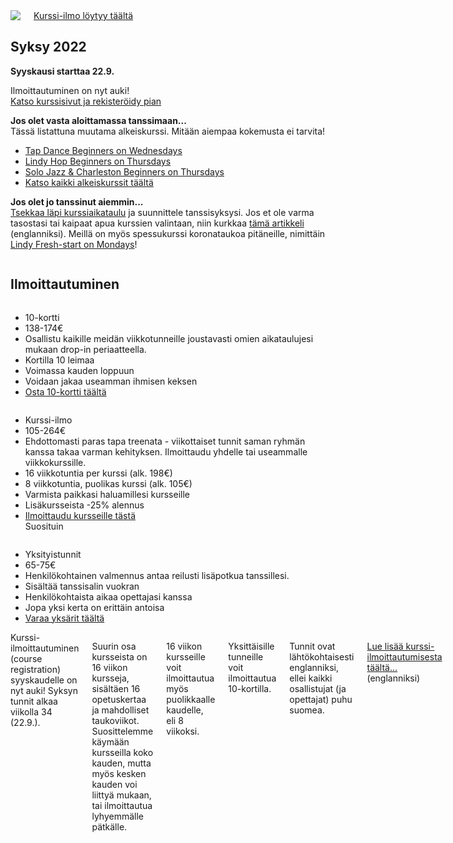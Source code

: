 <section class="row align-items-end">
  <div class="large-6 medium-10 medium-centered columns aside pr20">
    <div class="shadow-pop">
      <a href="/courses">
        <img src="https://firebasestorage.googleapis.com/v0/b/custportal-3000.appspot.com/o/media%2Fbps-autumn-2022.jpg?alt=media&token=19fae595-876a-41d2-8386-8ce1fc1752b7" />
      </a>
    </div>
    <div class="button-group t30">
      <a href="/courses" class="button expand">Kurssi-ilmo löytyy täältä</a>
    </div>
  </div>

<div class="large-6 medium-8 medium-centered columns end">
<article markdown="1">

## **Syksy** 2022

**Syyskausi starttaa 22.9.**  

Ilmoittautuminen on nyt auki!  
[Katso kurssisivut ja rekisteröidy pian](/courses)

**Jos olet vasta aloittamassa tanssimaan...**  
Tässä listattuna muutama alkeiskurssi. Mitään aiempaa kokemusta ei tarvita!

- [Tap Dance Beginners on Wednesdays](https://portal.blackpepperswing.com/courses/6nj38spfklv880t9qs692k6oed)
- [Lindy Hop Beginners on Thursdays](https://portal.blackpepperswing.com/courses/4cpvbqp6gn5elri6gppnqp6j46)
- [Solo Jazz & Charleston Beginners on Thursdays](https://portal.blackpepperswing.com/courses/3qvjeeqoqkcf5vc5sn0q7sont8)
- [Katso kaikki alkeiskurssit täältä](/courses-for-beginners)

**Jos olet jo tanssinut aiemmin...**  
<a href="{{ site.baseurl }}/courses" class="">Tsekkaa läpi kurssiaikataulu</a> ja suunnittele tanssisyksysi. Jos et ole varma tasostasi tai kaipaat apua kurssien valintaan, niin kurkkaa <a href="https://blackpepperswing.freshdesk.com/en/support/solutions/articles/42000082224-which-courses-should-i-pick-" target="_blank">tämä artikkeli</a> (englanniksi). Meillä on myös spessukurssi koronataukoa pitäneille, nimittäin [Lindy Fresh-start on Mondays](https://portal.blackpepperswing.com/courses/0klpivh8e57m96ru4uv5s8e7r8)!

</article>
</div>
</section>

<section class="row">
  <div class="medium-12 columns">
    <h2 class="text-center">Ilmoittautuminen</h2>
  </div>
</section>

<section class="row">
  <div class="medium-4 columns">
    <ul class="pricing-table">
      <li class="title">10-kortti</li>
      <li class="price">138-174€</li>
      <li class="description">Osallistu kaikille meidän viikkotunneille joustavasti omien aikataulujesi mukaan drop-in periaatteella.</li>
      <li class="bullet-item">Kortilla 10 leimaa</li>
      <li class="bullet-item">Voimassa kauden loppuun</li>
      <li class="bullet-item">Voidaan jakaa useamman ihmisen keksen</li>
      <li class="cta-button"><a class="button" href="/punch-cards">Osta 10-kortti täältä</a></li>
    </ul>
  </div>
  <div class="medium-4 columns">
    <ul class="pricing-table">
      <li class="title">Kurssi-ilmo</li>
      <li class="price">105-264€</li>
      <li class="description">Ehdottomasti paras tapa treenata - viikottaiset tunnit saman ryhmän kanssa takaa varman kehityksen. Ilmoittaudu yhdelle tai useammalle viikkokurssille.</li>
      <li class="bullet-item">16 viikkotuntia per kurssi (alk. 198€)</li>
      <li class="bullet-item">8 viikkotuntia, puolikas kurssi (alk. 105€)</li>
      <li class="bullet-item">Varmista paikkasi haluamillesi kursseille</li>
      <li class="bullet-item">Lisäkursseista -25% alennus</li>
      <li class="cta-button"><a class="button" href="/courses">Ilmoittaudu kursseille tästä</a></li>
      <div class="ribbon"><div class="ribbon-inner">Suosituin</div></div>
    </ul>
  </div>
  <div class="medium-4 columns">
    <ul class="pricing-table">
      <li class="title">Yksityistunnit</li>
      <li class="price">65-75€</li>
      <li class="description">Henkilökohtainen valmennus antaa reilusti lisäpotkua tanssillesi.</li>
      <li class="bullet-item">Sisältää tanssisalin vuokran</li>
      <li class="bullet-item">Henkilökohtaista aikaa opettajasi kanssa</li>
      <li class="bullet-item">Jopa yksi kerta on erittäin antoisa</li>
      <li class="cta-button"><a class="button" href="https://holvi.com/shop/blackpepperswing/section/private-classes/">Varaa yksärit täältä</a></li>
    </ul>
  </div>
</section>

<section class="row">
  <div class="medium-8 medium-centered small-12 columns" markdown="1">
Kurssi-ilmoittautuminen (course registration) syyskaudelle on nyt auki!  
Syksyn tunnit alkaa viikolla 34 (22.9.).

Suurin osa kursseista on 16 viikon kursseja, sisältäen 16 opetuskertaa ja mahdolliset taukoviikot. Suosittelemme käymään kursseilla koko kauden, mutta myös kesken kauden voi liittyä mukaan, tai ilmoittautua lyhyemmälle pätkälle.

16 viikon kursseille voit ilmoittautua myös puolikkaalle kaudelle, eli 8 viikoksi.

Yksittäisille tunneille voit ilmoittautua 10-kortilla.

Tunnit ovat lähtökohtaisesti englanniksi, ellei kaikki osallistujat (ja opettajat) puhu suomea.

[Lue lisää kurssi-ilmoittautumisesta täältä...](https://blackpepperswing.freshdesk.com/support/solutions/articles/42000096170-course-registration) (englanniksi)
</div>
</section>
